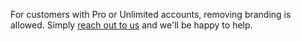 For customers with Pro or Unlimited accounts, removing branding is allowed. Simply <a href="https://fastcomments.com/auth/my-account/help" target="_blank">reach out to us</a> and we'll be happy to help.

